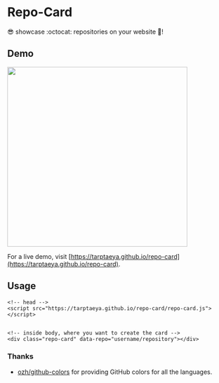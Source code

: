 # Repo-Card
:sunglasses: showcase :octocat: repositories on your website :metal:!

## Demo
<img src="https://github.com/Tarptaeya/repo-card/blob/master/screenshot.png" width=410></img>

For a live demo, visit [https://tarptaeya.github.io/repo-card](https://tarptaeya.github.io/repo-card).

## Usage
```
<!-- head -->
<script src="https://tarptaeya.github.io/repo-card/repo-card.js"></script>


<!-- inside body, where you want to create the card -->
<div class="repo-card" data-repo="username/repository"></div>
```

### Thanks
- [ozh/github-colors](https://github.com/ozh/github-colors) for providing GitHub colors for all the languages.
